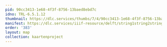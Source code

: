 ```yaml
---
pid: 90cc3413-1e68-4f3f-8756-13baed8ebd7c
idno: TRL-6.5.1.12
thumbnail: https://dlc.services/thumbs/7/4/90cc3413-1e68-4f3f-8756-13baed8ebd7c/full/400,339/0/default.jpg
manifest: https://dlc.services/iiif-resource/delft/string1string2string3/kaartenproject-2007/TRL-6.5.1.12
order: '383'
layout: map
collection: kaartenproject
---
```

